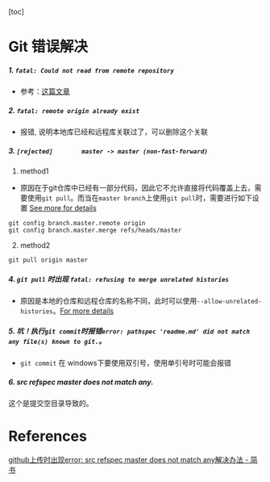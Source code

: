 
[toc]

# Git 错误解决

##### 1. `fatal: Could not read from remote repository`

- 参考：[这篇文章](https://youcanping.cn/2017/12/20/ssh-Permission-denied/)

##### 2. `fatal: remote origin already exist`
- 报错, 说明本地库已经和远程库关联过了，可以删除这个关联

##### 3. `[rejected]        master -> master (non-fast-forward)`

1. method1

- 原因在于git仓库中已经有一部分代码，因此它不允许直接将代码覆盖上去，需要使用`git pull`。而当在`master branch`上使用`git pull`时，需要进行如下设置  [See more for details](https://blog.csdn.net/lujinjian605894472/article/details/8443403)

```
git config branch.master.remote origin
git config branch.master.merge refs/heads/master
```
2. method2

```
git pull origin master
```

##### 4. `git pull` 时出现 `fatal: refusing to merge unrelated histories`

- 原因是本地的仓库和远程仓库的名称不同，此时可以使用`--allow-unrelated-histories`。[For more details](https://blog.csdn.net/sela0708/article/details/71480076)

##### 5. 坑！执行`git commit`时报错`error: pathspec 'readme.md' did not match any file(s) known to git.`。

- `git commit` 在 windows下要使用双引号，使用单引号时可能会报错


##### 6. src refspec master does not match any.

这个是提交空目录导致的。




# References
[github上传时出现error: src refspec master does not match any解决办法 - 简书](https://www.jianshu.com/p/8d26730386f3)
